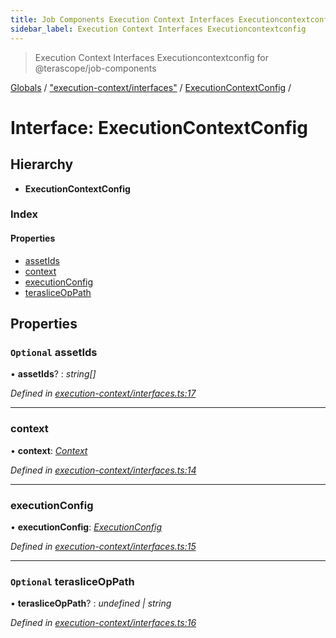 ```yaml
---
title: Job Components Execution Context Interfaces Executioncontextconfig
sidebar_label: Execution Context Interfaces Executioncontextconfig
---
```


> Execution Context Interfaces Executioncontextconfig for @terascope/job-components

[Globals](../overview.md) / ["execution-context/interfaces"](../modules/_execution_context_interfaces_.md) / [ExecutionContextConfig](_execution_context_interfaces_.executioncontextconfig.md) /

# Interface: ExecutionContextConfig

## Hierarchy

* **ExecutionContextConfig**

### Index

#### Properties

* [assetIds](_execution_context_interfaces_.executioncontextconfig.md#optional-assetids)
* [context](_execution_context_interfaces_.executioncontextconfig.md#context)
* [executionConfig](_execution_context_interfaces_.executioncontextconfig.md#executionconfig)
* [terasliceOpPath](_execution_context_interfaces_.executioncontextconfig.md#optional-terasliceoppath)

## Properties

### `Optional` assetIds

• **assetIds**? : *string[]*

*Defined in [execution-context/interfaces.ts:17](https://github.com/terascope/teraslice/tree/0c8b1cfadd6cd255811e506264906c5373f2ebea/packages/job-components/execution-context/interfaces.ts#L17)*

___

###  context

• **context**: *[Context](_interfaces_context_.context.md)*

*Defined in [execution-context/interfaces.ts:14](https://github.com/terascope/teraslice/tree/0c8b1cfadd6cd255811e506264906c5373f2ebea/packages/job-components/execution-context/interfaces.ts#L14)*

___

###  executionConfig

• **executionConfig**: *[ExecutionConfig](_interfaces_jobs_.executionconfig.md)*

*Defined in [execution-context/interfaces.ts:15](https://github.com/terascope/teraslice/tree/0c8b1cfadd6cd255811e506264906c5373f2ebea/packages/job-components/execution-context/interfaces.ts#L15)*

___

### `Optional` terasliceOpPath

• **terasliceOpPath**? : *undefined | string*

*Defined in [execution-context/interfaces.ts:16](https://github.com/terascope/teraslice/tree/0c8b1cfadd6cd255811e506264906c5373f2ebea/packages/job-components/execution-context/interfaces.ts#L16)*
